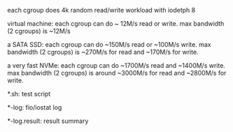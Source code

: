 each cgroup does 4k random read/write workload with iodetph 8

virtual machine: each cgroup can do ~ 12M/s read or write. max bandwidth (2
cgroups) is ~12M/s

a SATA SSD: each cgroup can do ~150M/s read or ~100M/s write. max bandwidth (2
cgroups) is ~270M/s for read and ~170M/s for write.

a very fast NVMe: each cgroup can do ~1700M/s read and ~1400M/s write. max
bandwidth (2 cgroups) is around ~3000M/s for read and ~2800M/s for write.

\*.sh: test script

\*-log: fio/iostat log

\*-log.result: result summary
